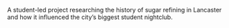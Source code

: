 A student-led project researching the history of sugar refining in Lancaster and how it influenced the city’s biggest student nightclub.

